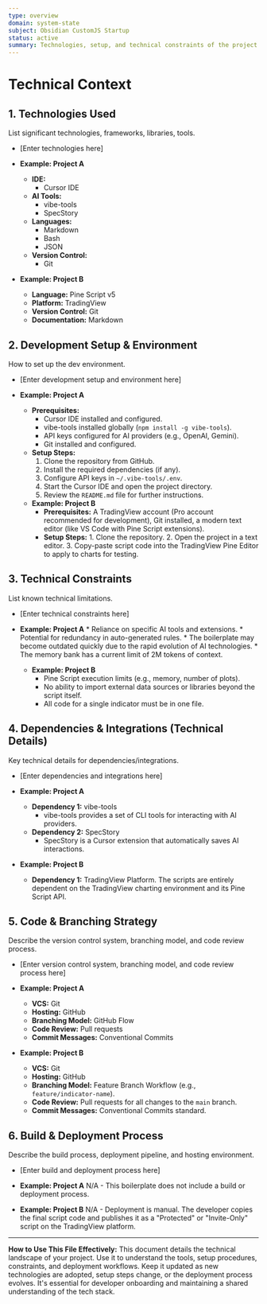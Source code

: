 ```yaml
---
type: overview
domain: system-state
subject: Obsidian CustomJS Startup
status: active
summary: Technologies, setup, and technical constraints of the project.
---
```

# Technical Context

## 1. Technologies Used
List significant technologies, frameworks, libraries, tools.

* [Enter technologies here]

*   **Example: Project A**
    *   **IDE:**
        *   Cursor IDE
    *   **AI Tools:**
        *   vibe-tools
        *   SpecStory
    *   **Languages:**
        *   Markdown
        *   Bash
        *   JSON
    *   **Version Control:**
        *   Git
*   **Example: Project B**
    *   **Language:** Pine Script v5
    *   **Platform:** TradingView
    *   **Version Control:** Git
    *   **Documentation:** Markdown

## 2. Development Setup & Environment
How to set up the dev environment.

* [Enter development setup and environment here]

*   **Example: Project A**
    *   **Prerequisites:**
        *   Cursor IDE installed and configured.
        *   vibe-tools installed globally (`npm install -g vibe-tools`).
        *   API keys configured for AI providers (e.g., OpenAI, Gemini).
        *   Git installed and configured.
    *   **Setup Steps:**
        1.  Clone the repository from GitHub.
        2.  Install the required dependencies (if any).
        3.  Configure API keys in `~/.vibe-tools/.env`.
        4.  Start the Cursor IDE and open the project directory.
        5.  Review the `README.md` file for further instructions.
    *   **Example: Project B**
        *   **Prerequisites:** A TradingView account (Pro account recommended for development), Git installed, a modern text editor (like VS Code with Pine Script extensions).
        *   **Setup Steps:** 1. Clone the repository. 2. Open the project in a text editor. 3. Copy-paste script code into the TradingView Pine Editor to apply to charts for testing.

## 3. Technical Constraints
List known technical limitations.

* [Enter technical constraints here]

*   **Example: Project A**
        *   Reliance on specific AI tools and extensions.
        *   Potential for redundancy in auto-generated rules.
        *   The boilerplate may become outdated quickly due to the rapid evolution of AI technologies.
        *   The memory bank has a current limit of 2M tokens of context.
    *   **Example: Project B**
        *   Pine Script execution limits (e.g., memory, number of plots).
        *   No ability to import external data sources or libraries beyond the script itself.
        *   All code for a single indicator must be in one file.

## 4. Dependencies & Integrations (Technical Details)
Key technical details for dependencies/integrations.

* [Enter dependencies and integrations here]

*   **Example: Project A**
    *   **Dependency 1:** vibe-tools
        *   vibe-tools provides a set of CLI tools for interacting with AI providers.
    *   **Dependency 2:** SpecStory
        *   SpecStory is a Cursor extension that automatically saves AI interactions.
*   **Example: Project B**
    *   **Dependency 1:** TradingView Platform. The scripts are entirely dependent on the TradingView charting environment and its Pine Script API.

## 5. Code & Branching Strategy
Describe the version control system, branching model, and code review process.

* [Enter version control system, branching model, and code review process here]

*   **Example: Project A**
    *   **VCS:** Git
    *   **Hosting:** GitHub
    *   **Branching Model:** GitHub Flow
    *   **Code Review:** Pull requests
    *   **Commit Messages:** Conventional Commits
*   **Example: Project B**
    *   **VCS:** Git
    *   **Hosting:** GitHub
    *   **Branching Model:** Feature Branch Workflow (e.g., `feature/indicator-name`).
    *   **Code Review:** Pull requests for all changes to the `main` branch.
    *   **Commit Messages:** Conventional Commits standard.

## 6. Build & Deployment Process
Describe the build process, deployment pipeline, and hosting environment.

* [Enter build and deployment process here]

*   **Example: Project A** N/A - This boilerplate does not include a build or deployment process.
*   **Example: Project B** N/A - Deployment is manual. The developer copies the final script code and publishes it as a "Protected" or "Invite-Only" script on the TradingView platform.

---
**How to Use This File Effectively:**
This document details the technical landscape of your project. Use it to understand the tools, setup procedures, constraints, and deployment workflows. Keep it updated as new technologies are adopted, setup steps change, or the deployment process evolves. It's essential for developer onboarding and maintaining a shared understanding of the tech stack.
